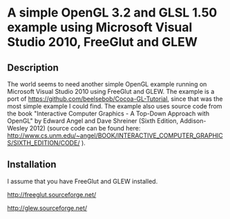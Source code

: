 A simple OpenGL 3.2 and GLSL 1.50 example using Microsoft Visual Studio 2010, FreeGlut and GLEW
====================================

## Description

The world seems to need another simple OpenGL example running on Microsoft Visual Studio 2010 using FreeGlut and GLEW. The example is a port of https://github.com/beelsebob/Cocoa-GL-Tutorial, since that was the most simple example I could find. The example also uses source code from the book "Interactive Computer Graphics - A Top-Down Approach with OpenGL" by Edward Angel and Dave Shreiner (Sixth Edition, Addison-Wesley 2012) (source code can be found here: http://www.cs.unm.edu/~angel/BOOK/INTERACTIVE_COMPUTER_GRAPHICS/SIXTH_EDITION/CODE/ ).

## Installation

I assume that you have FreeGlut and GLEW installed.

http://freeglut.sourceforge.net/

http://glew.sourceforge.net/